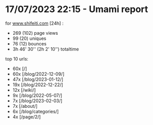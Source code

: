 # 17/07/2023 22:15 - Umami report
for www.shifeiti.com [24h] :

 - 269 (102) page views
 - 99 (20) uniques
 - 76 (12) bounces
 - 3h 46' 30'' (2h 2' 10'') totaltime


top 10 urls:
 - 60x [/]
 - 60x [/blog/2022-12-09/]
 - 47x [/blog/2023-01-12/]
 - 19x [/blog/2022-12-22/]
 - 12x [/wiki/]
 - 9x [/blog/2022-05-07/]
 - 7x [/blog/2023-02-03/]
 - 7x [/about/]
 - 6x [/blog/categories/]
 - 4x [/page/2/]


